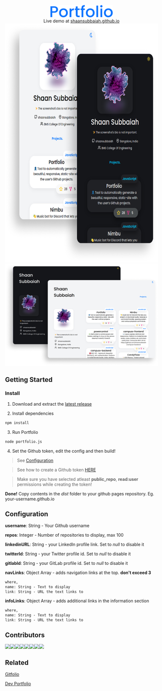 <div align="center">
    <img src="./artwork/logo.png">
    <br>
    Live demo at <a href="https://shaansubbaiah.github.io">shaansubbaiah.github.io</a>
    <br>
    <img src="./artwork/mobile-screenshot.png" width="693" height="789">
    <br>
    <img src="./artwork/desktop-screenshot.png">
</div>

## Getting Started

### Install

1. Download and extract the [latest release](https://github.com/shaansubbaiah/Portfolio/releases)

2. Install dependencies

```bash
npm install
```

3. Run Portfolio

```bash
node portfolio.js
```

4. Set the Github token, edit the config and then build!

> See [Configuration](#configuration)

> See how to create a Github token [HERE](https://docs.github.com/en/github/authenticating-to-github/creating-a-personal-access-token)

> Make sure you have selected atleast **public_repo**, **read:user** permissions while creating the token!

**Done!** Copy contents in the _dist_ folder to your github pages repository.
Eg. your-username.github.io

## Configuration

**username**: String - Your Github username

**repos**: Integer - Number of repositories to display, max 100

**linkedinURL**: String - your LinkedIn profile link. Set to _null_ to disable it

**twitterId**: String - your Twitter profile id. Set to _null_ to disable it

**gitlabId**: String - your GitLab profile id. Set to _null_ to disable it

**navLinks**: Object Array - adds navigation links at the top. **don't exceed 3**

    where,
    name: String - Text to display
    link: String - URL the text links to

**infoLinks**: Object Array - adds additional links in the information section

    where,
    name: String - Text to display
    link: String - URL the text links to

## Contributors

[![](https://sourcerer.io/fame/shaansubbaiah/shaansubbaiah/Portfolio/images/0)](https://sourcerer.io/fame/shaansubbaiah/shaansubbaiah/Portfolio/links/0)[![](https://sourcerer.io/fame/shaansubbaiah/shaansubbaiah/Portfolio/images/1)](https://sourcerer.io/fame/shaansubbaiah/shaansubbaiah/Portfolio/links/1)[![](https://sourcerer.io/fame/shaansubbaiah/shaansubbaiah/Portfolio/images/2)](https://sourcerer.io/fame/shaansubbaiah/shaansubbaiah/Portfolio/links/2)[![](https://sourcerer.io/fame/shaansubbaiah/shaansubbaiah/Portfolio/images/3)](https://sourcerer.io/fame/shaansubbaiah/shaansubbaiah/Portfolio/links/3)[![](https://sourcerer.io/fame/shaansubbaiah/shaansubbaiah/Portfolio/images/4)](https://sourcerer.io/fame/shaansubbaiah/shaansubbaiah/Portfolio/links/4)[![](https://sourcerer.io/fame/shaansubbaiah/shaansubbaiah/Portfolio/images/5)](https://sourcerer.io/fame/shaansubbaiah/shaansubbaiah/Portfolio/links/5)[![](https://sourcerer.io/fame/shaansubbaiah/shaansubbaiah/Portfolio/images/6)](https://sourcerer.io/fame/shaansubbaiah/shaansubbaiah/Portfolio/links/6)[![](https://sourcerer.io/fame/shaansubbaiah/shaansubbaiah/Portfolio/images/7)](https://sourcerer.io/fame/shaansubbaiah/shaansubbaiah/Portfolio/links/7)

## Related

[Gitfolio](https://github.com/imfunniee/gitfolio)

[Dev Portfolio](https://github.com/RyanFitzgerald/devportfolio)

